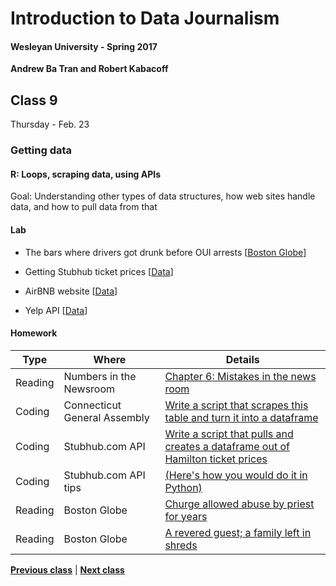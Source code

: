 # Introduction to Data Journalism
  
#### Wesleyan University - Spring 2017
  
**Andrew Ba Tran and Robert Kabacoff**
  
## Class 9
Thursday - Feb. 23
                             
### Getting data
                             
#### R: Loops, scraping data, using APIs
                             
Goal: Understanding other types of data structures, how web sites handle data, and how to pull data from that
                             
#### Lab

    
* The bars where drivers got drunk before OUI arrests [[Boston Globe](https://www.bostonglobe.com/business/2016/12/31/the-bars-where-drivers-got-drunk-before-their-oui-arrests/6pJV2qmcYExUz4SLEdPjoI/story.html)]

* Getting Stubhub ticket prices [[Data](http://ozzieliu.com/2016/06/21/scraping-ticket-data-with-stubhub-api/)]
* AirBNB website [[Data](https://www.airbnb.com/s/Middletown--CT--United-States?guests=1&adults=1&children=0&infants=0&place_id=ChIJbxT3vWVK5okRZrhYOU95HGw&ss_id=qlfysne1&source=bb&page=1&s_tag=Qqh9Tvb9&allow_override%5B%5D=)]
* Yelp API [[Data](https://www.yelp.com/developers/documentation/v2/business)]

#### Homework
                          
|Type|Where|Details|
|---|---|---|
|Reading|Numbers in the Newsroom|[Chapter 6: Mistakes in the news room]()|
|Coding|Connecticut General Assembly|[Write a script that scrapes this table and turn it into a dataframe](https://www.cga.ct.gov/asp/menu/hlist.asp)|
|Coding|Stubhub.com API|[Write a script that pulls and creates a dataframe out of Hamilton ticket prices](https://developer.stubhub.com/store/)|
|Coding|Stubhub.com API tips|[(Here's how you would do it in Python)](http://ozzieliu.com/2016/06/21/scraping-ticket-data-with-stubhub-api/)|
|Reading|Boston Globe|[Churge allowed abuse by priest for years](http://www.bostonglobe.com/news/special-reports/2002/01/06/church-allowed-abuse-priest-for-years/cSHfGkTIrAT25qKGvBuDNM/story.html)|
|Reading|Boston Globe|[A revered guest; a family left in shreds](http://www.bostonglobe.com/news/special-reports/2002/01/06/revered-guest-family-left-shreds/aLeMSWibvkbQqVqqMBg9MM/story.html)|
                   
**[Previous class](class8.md)** | **[Next class](class10.md)**
